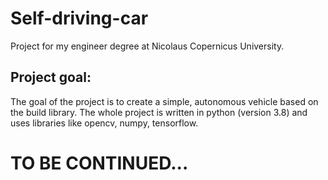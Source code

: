 # Self-driving-car
Project for my engineer degree at Nicolaus Copernicus University.

## Project goal:
The goal of the project is to create a simple, autonomous vehicle based on the build library. 
The whole project is written in python (version 3.8) and uses libraries like opencv, numpy, tensorflow.

# TO BE CONTINUED...
    
